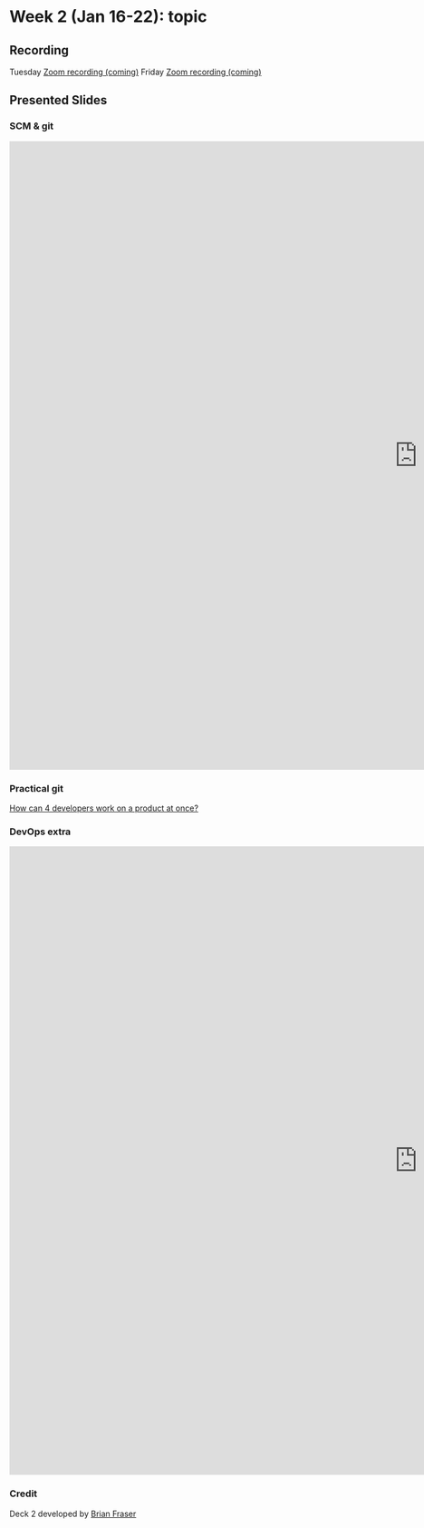 # Week 2 (Jan 16-22): topic

## Recording
Tuesday [Zoom recording (coming)]()
Friday [Zoom recording (coming)]()

## Presented Slides  

### SCM & git

<div class="video-container-4by3"><iframe src="https://docs.google.com/presentation/d/e/2PACX-1vQax324ilKJ6mxUbDo0Nwqn3o9BucbZ8q5O7gKa1x98IqxH9C5UFpxxso11TZSXfAqgHrI0zHSbjts5/embed?start=false&loop=false&delayms=3000" frameborder="0" width="1440" height="1109" allowfullscreen="true" mozallowfullscreen="true" webkitallowfullscreen="true"></iframe></iframe></div>

### Practical git

<a class="embedly-card" data-card-controls="0" data-card-align="left" href="https://coursys.sfu.ca/2022sp-cmpt-756-g1/pages/brian-cmpt276-2-RevisionContro/view">How can 4 developers work on a product at once?</a>


### DevOps extra

<div class="video-container-4by3"><iframe src="https://docs.google.com/presentation/d/e/2PACX-1vTen4xex7rrAek6gLrASVCaLYMbuQoMBdJsoUesQBsASCQ0zz2KpTlbTz004QYMCDMfc6FmpymL_r8U/embed?start=false&loop=false&delayms=3000" frameborder="0" width="1440" height="1109" allowfullscreen="true" mozallowfullscreen="true" webkitallowfullscreen="true"></iframe></iframe></div>

### Credit
Deck 2 developed by [Brian Fraser](https://www.sfu.ca/computing/people/faculty/brianfraser.html)
